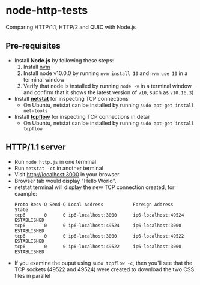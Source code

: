 # node-http-tests
Comparing HTTP/1.1, HTTP/2 and QUIC with Node.js

## Pre-requisites

- Install **Node.js** by following these steps:
  1. Install [nvm](https://github.com/nvm-sh/nvm#installation-and-update)
  1. Install node v10.0.0 by running `nvm install 10` and `nvm use 10` in a terminal window
  1. Verify that node is installed by running `node -v` in a terminal window and confirm that it shows the latest version of `v10`, such as `v10.16.3`)
- Install [**netstat**](https://en.wikipedia.org/wiki/Netstat) for inspecting TCP connections
  - On Ubuntu, netstat can be installed by running `sudo apt-get install net-tools`
- Install [**tcpflow**](https://github.com/simsong/tcpflow) for inspecting TCP connections in detail
  - On Ubuntu, netstat can be installed by running `sudo apt-get install tcpflow`

## HTTP/1.1 server

* Run `node http.js` in one terminal
* Run `netstat -ct` in another terminal
* Visit [http://localhost:3000](http://localhost:3000) in your browser
* Browser tab would display "Hello World".
* netstat terminal will display the new TCP connection created, for example:
  ```console
  Proto Recv-Q Send-Q Local Address           Foreign Address         State      
  tcp6       0      0 ip6-localhost:3000      ip6-localhost:49524     ESTABLISHED
  tcp6       0      0 ip6-localhost:49524     ip6-localhost:3000      ESTABLISHED
  tcp6       0      0 ip6-localhost:3000      ip6-localhost:49522     ESTABLISHED
  tcp6       0      0 ip6-localhost:49522     ip6-localhost:3000      ESTABLISHED
  ```
* If you examine the ouput using `sudo tcpflow -c`, then you'll see that the TCP sockets (49522 and 49524) were created to download the two CSS files in parallel
